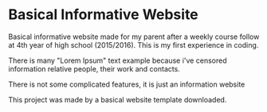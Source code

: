 # Basical Informative Website
Basical informative website made for my parent after a weekly course follow at 4th year of
high school (2015/2016). This is my first experience in coding.

There is many "Lorem Ipsum" text example because i've censored information relative people,
their work and contacts.

There is not some complicated features, it is just an information website

This project was made by a basical website template downloaded.
